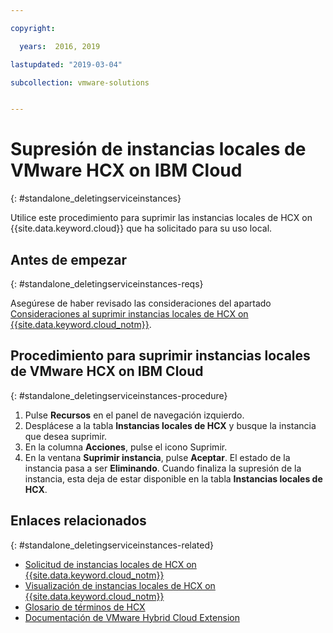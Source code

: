 ```yaml
---

copyright:

  years:  2016, 2019

lastupdated: "2019-03-04"

subcollection: vmware-solutions


---
```


# Supresión de instancias locales de VMware HCX on IBM Cloud
{: #standalone_deletingserviceinstances}

Utilice este procedimiento para suprimir las instancias locales de HCX on {{site.data.keyword.cloud}} que ha solicitado para su uso local.

## Antes de empezar
{: #standalone_deletingserviceinstances-reqs}

Asegúrese de haber revisado las consideraciones del apartado [Consideraciones al suprimir instancias locales de HCX on {{site.data.keyword.cloud_notm}}](/docs/services/vmwaresolutions/services?topic=vmware-solutions-standalone_considerations).

## Procedimiento para suprimir instancias locales de VMware HCX on IBM Cloud
{: #standalone_deletingserviceinstances-procedure}

1. Pulse **Recursos** en el panel de navegación izquierdo.
2. Desplácese a la tabla **Instancias locales de HCX** y busque la instancia que desea suprimir.
3. En la columna **Acciones**, pulse el icono Suprimir.
4. En la ventana **Suprimir instancia**, pulse **Aceptar**.
   El estado de la instancia pasa a ser **Eliminando**. Cuando finaliza la supresión de la instancia, esta deja de estar disponible en la tabla **Instancias locales de HCX**.

## Enlaces relacionados
{: #standalone_deletingserviceinstances-related}

* [Solicitud de instancias locales de HCX on {{site.data.keyword.cloud_notm}}](/docs/services/vmwaresolutions/services?topic=vmware-solutions-standalone_orderingserviceinstances)
* [Visualización de instancias locales de HCX on {{site.data.keyword.cloud_notm}}](/docs/services/vmwaresolutions/services?topic=vmware-solutions-standalone_viewingserviceinstances)
* [Glosario de términos de HCX](/docs/services/vmwaresolutions/services?topic=vmware-solutions-hcx_glossary)
* [Documentación de VMware Hybrid Cloud Extension](https://cloud.vmware.com/vmware-hcx/resources)

